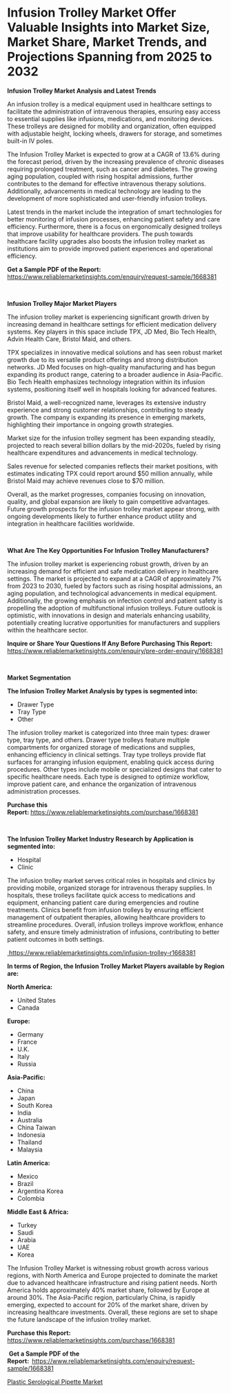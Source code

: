 <p><h1>Infusion Trolley Market Offer Valuable Insights into Market Size, Market Share, Market Trends, and Projections Spanning from 2025 to 2032</h1></p><p><strong>Infusion Trolley Market Analysis and Latest Trends</strong></p>
<p><p>An infusion trolley is a medical equipment used in healthcare settings to facilitate the administration of intravenous therapies, ensuring easy access to essential supplies like infusions, medications, and monitoring devices. These trolleys are designed for mobility and organization, often equipped with adjustable height, locking wheels, drawers for storage, and sometimes built-in IV poles.</p><p>The Infusion Trolley Market is expected to grow at a CAGR of 13.6% during the forecast period, driven by the increasing prevalence of chronic diseases requiring prolonged treatment, such as cancer and diabetes. The growing aging population, coupled with rising hospital admissions, further contributes to the demand for effective intravenous therapy solutions. Additionally, advancements in medical technology are leading to the development of more sophisticated and user-friendly infusion trolleys.</p><p>Latest trends in the market include the integration of smart technologies for better monitoring of infusion processes, enhancing patient safety and care efficiency. Furthermore, there is a focus on ergonomically designed trolleys that improve usability for healthcare providers. The push towards healthcare facility upgrades also boosts the infusion trolley market as institutions aim to provide improved patient experiences and operational efficiency.</p></p>
<p><strong>Get a Sample PDF of the Report:&nbsp;</strong> <a href="https://www.reliablemarketinsights.com/enquiry/request-sample/1668381?utm_campaign=2535&utm_medium=2&utm_source=Github&utm_content=ia&utm_term=04032025&utm_id=infusion-trolley">https://www.reliablemarketinsights.com/enquiry/request-sample/1668381</a></p>
<p>&nbsp;</p>
<p><strong>Infusion Trolley Major Market Players</strong></p>
<p><p>The infusion trolley market is experiencing significant growth driven by increasing demand in healthcare settings for efficient medication delivery systems. Key players in this space include TPX, JD Med, Bio Tech Health, Advin Health Care, Bristol Maid, and others. </p><p>TPX specializes in innovative medical solutions and has seen robust market growth due to its versatile product offerings and strong distribution networks. JD Med focuses on high-quality manufacturing and has begun expanding its product range, catering to a broader audience in Asia-Pacific. Bio Tech Health emphasizes technology integration within its infusion systems, positioning itself well in hospitals looking for advanced features. </p><p>Bristol Maid, a well-recognized name, leverages its extensive industry experience and strong customer relationships, contributing to steady growth. The company is expanding its presence in emerging markets, highlighting their importance in ongoing growth strategies. </p><p>Market size for the infusion trolley segment has been expanding steadily, projected to reach several billion dollars by the mid-2020s, fueled by rising healthcare expenditures and advancements in medical technology. </p><p>Sales revenue for selected companies reflects their market positions, with estimates indicating TPX could report around $50 million annually, while Bristol Maid may achieve revenues close to $70 million. </p><p>Overall, as the market progresses, companies focusing on innovation, quality, and global expansion are likely to gain competitive advantages. Future growth prospects for the infusion trolley market appear strong, with ongoing developments likely to further enhance product utility and integration in healthcare facilities worldwide.</p></p>
<p>&nbsp;</p>
<p><strong>What Are The Key Opportunities For Infusion Trolley Manufacturers?</strong></p>
<p><p>The infusion trolley market is experiencing robust growth, driven by an increasing demand for efficient and safe medication delivery in healthcare settings. The market is projected to expand at a CAGR of approximately 7% from 2023 to 2030, fueled by factors such as rising hospital admissions, an aging population, and technological advancements in medical equipment. Additionally, the growing emphasis on infection control and patient safety is propelling the adoption of multifunctional infusion trolleys. Future outlook is optimistic, with innovations in design and materials enhancing usability, potentially creating lucrative opportunities for manufacturers and suppliers within the healthcare sector.</p></p>
<p><strong>Inquire or Share Your Questions If Any Before Purchasing This Report:</strong> <a href="https://www.reliablemarketinsights.com/enquiry/pre-order-enquiry/1668381?utm_campaign=2535&utm_medium=2&utm_source=Github&utm_content=ia&utm_term=04032025&utm_id=infusion-trolley">https://www.reliablemarketinsights.com/enquiry/pre-order-enquiry/1668381</a></p>
<p>&nbsp;</p>
<p><strong>Market Segmentation</strong></p>
<p><strong>The Infusion Trolley Market Analysis by types is segmented into:</strong></p>
<p><ul><li>Drawer Type</li><li>Tray Type</li><li>Other</li></ul></p>
<p><p>The infusion trolley market is categorized into three main types: drawer type, tray type, and others. Drawer type trolleys feature multiple compartments for organized storage of medications and supplies, enhancing efficiency in clinical settings. Tray type trolleys provide flat surfaces for arranging infusion equipment, enabling quick access during procedures. Other types include mobile or specialized designs that cater to specific healthcare needs. Each type is designed to optimize workflow, improve patient care, and enhance the organization of intravenous administration processes.</p></p>
<p><strong>Purchase this Report:&nbsp;</strong><a href="https://www.reliablemarketinsights.com/purchase/1668381?utm_campaign=2535&utm_medium=2&utm_source=Github&utm_content=ia&utm_term=04032025&utm_id=infusion-trolley">https://www.reliablemarketinsights.com/purchase/1668381</a></p>
<p>&nbsp;</p>
<p><strong>The Infusion Trolley Market Industry Research by Application is segmented into:</strong></p>
<p><ul><li>Hospital</li><li>Clinic</li></ul></p>
<p><p>The infusion trolley market serves critical roles in hospitals and clinics by providing mobile, organized storage for intravenous therapy supplies. In hospitals, these trolleys facilitate quick access to medications and equipment, enhancing patient care during emergencies and routine treatments. Clinics benefit from infusion trolleys by ensuring efficient management of outpatient therapies, allowing healthcare providers to streamline procedures. Overall, infusion trolleys improve workflow, enhance safety, and ensure timely administration of infusions, contributing to better patient outcomes in both settings.</p></p>
<p><a href="https://www.reliablemarketinsights.com/infusion-trolley-r1668381?utm_campaign=2535&utm_medium=2&utm_source=Github&utm_content=ia&utm_term=04032025&utm_id=infusion-trolley">&nbsp;https://www.reliablemarketinsights.com/infusion-trolley-r1668381</a></p>
<p><strong>In terms of Region, the Infusion Trolley Market Players available by Region are:</strong></p>
<p>
    <p> <strong> North America: </strong>
        <ul>
            <li>United States</li>
            <li>Canada</li>
        </ul>
        </p> 
    <p> <strong> Europe: </strong>
        <ul>
            <li>Germany</li>
            <li>France</li>
            <li>U.K.</li>
            <li>Italy</li>
            <li>Russia</li>
        </ul>
        </p> 
    <p> <strong> Asia-Pacific: </strong>
        <ul>
            <li>China</li>
            <li>Japan</li>
            <li>South Korea</li>
            <li>India</li>
            <li>Australia</li>
            <li>China Taiwan</li>
            <li>Indonesia</li>
            <li>Thailand</li>
            <li>Malaysia</li>
        </ul>
        </p> 
    <p> <strong> Latin America: </strong>
        <ul>
            <li>Mexico</li>
            <li>Brazil</li>
            <li>Argentina Korea</li>
            <li>Colombia</li>
        </ul>
        </p> 
    <p> <strong> Middle East & Africa: </strong>
        <ul>
            <li>Turkey</li>
            <li>Saudi</li>
            <li>Arabia</li>
            <li>UAE</li>
            <li>Korea</li>
        </ul>
    </p>
    </p>
<p><p>The Infusion Trolley Market is witnessing robust growth across various regions, with North America and Europe projected to dominate the market due to advanced healthcare infrastructure and rising patient needs. North America holds approximately 40% market share, followed by Europe at around 30%. The Asia-Pacific region, particularly China, is rapidly emerging, expected to account for 20% of the market share, driven by increasing healthcare investments. Overall, these regions are set to shape the future landscape of the infusion trolley market.</p></p>
<p><strong>Purchase this Report: </strong><a href="https://www.reliablemarketinsights.com/purchase/1668381?utm_campaign=2535&utm_medium=2&utm_source=Github&utm_content=ia&utm_term=04032025&utm_id=infusion-trolley">https://www.reliablemarketinsights.com/purchase/1668381</a></p>
<p>&nbsp;<strong>Get a Sample PDF of the Report:&nbsp;&nbsp;</strong><a href="https://www.reliablemarketinsights.com/enquiry/request-sample/1668381?utm_campaign=2535&utm_medium=2&utm_source=Github&utm_content=ia&utm_term=04032025&utm_id=infusion-trolley">https://www.reliablemarketinsights.com/enquiry/request-sample/1668381</a></p>
<p><strong></strong></p>
<p><p><a href="https://github.com/oliveroste6/Market-Research-Report-List-1/blob/main/plastic-serological-pipette-market.md?utm_campaign=2535&utm_medium=2&utm_source=Github&utm_content=ia&utm_term=04032025&utm_id=infusion-trolley">Plastic Serological Pipette Market</a></p></p>